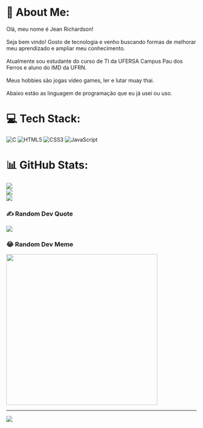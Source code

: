 # 💫 About Me:
Olá, meu nome é Jean Richardson!<br><br>Seja bem vindo! Gosto de tecnologia e venho buscando formas de melhorar meu aprendizado e ampliar meu conhecimento.<br><br>Atualmente sou estudante do curso de TI da UFERSA Campus Pau dos Ferros e aluno do IMD da UFRN.<br><br>Meus hobbies são jogas vídeo games, ler e lutar muay thai.<br><br>Abaixo estão as linguagem de programação que eu já usei ou uso.


# 💻 Tech Stack:
![C](https://img.shields.io/badge/c-%2300599C.svg?style=for-the-badge&logo=c&logoColor=white) ![HTML5](https://img.shields.io/badge/html5-%23E34F26.svg?style=for-the-badge&logo=html5&logoColor=white) ![CSS3](https://img.shields.io/badge/css3-%231572B6.svg?style=for-the-badge&logo=css3&logoColor=white) ![JavaScript](https://img.shields.io/badge/javascript-%23323330.svg?style=for-the-badge&logo=javascript&logoColor=%23F7DF1E)
# 📊 GitHub Stats:
![](https://github-readme-stats.vercel.app/api?username=arapona&theme=dark&hide_border=false&include_all_commits=false&count_private=false)<br/>
![](https://github-readme-streak-stats.herokuapp.com/?user=arapona&theme=dark&hide_border=false)<br/>
![](https://github-readme-stats.vercel.app/api/top-langs/?username=arapona&theme=dark&hide_border=false&include_all_commits=false&count_private=false&layout=compact)

### ✍️ Random Dev Quote
![](https://quotes-github-readme.vercel.app/api?type=horizontal&theme=radical)

### 😂 Random Dev Meme
<img src='https://randommeme-five.vercel.app/' style="height: 400px;"/>

---
[![](https://visitcount.itsvg.in/api?id=arapona&icon=0&color=0)](https://visitcount.itsvg.in)

<!-- Proudly created with GPRM ( https://gprm.itsvg.in ) -->